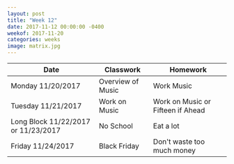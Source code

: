 ```yaml
---
layout: post
title: "Week 12"
date: 2017-11-12 00:00:00 -0400
weekof: 2017-11-20
categories: weeks
image: matrix.jpg
---
```


|Date                        |Classwork|Homework|
|----------------------------|---------|--------|
|Monday 11/20/2017            | Overview of Music | Work Music |
|Tuesday 11/21/2017           | Work on Music | Work on Music or Fifteen if Ahead |
|Long Block 11/22/2017 or 11/23/2017 | No School | Eat a lot |
|Friday 11/24/2017           | Black Friday | Don't waste too much money |
